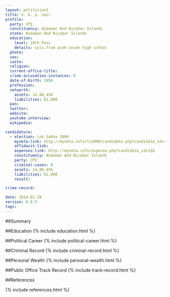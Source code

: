```yaml
---
layout: politician2
title: n. k. p. nair
profile: 
  party: CPI
  constituency: Andaman And Nicobar Islands
  state: Andaman And Nicobar Islands
  education: 
    level: 10th Pass
    details: sslc,from pcek union high school
  photo: 
  sex: 
  caste: 
  religion: 
  current-office-title: 
  crime-accusation-instances: 0
  date-of-birth: 1956
  profession: 
  networth: 
    assets: 14,88,456
    liabilities: 62,000
  pan: 
  twitter: 
  website: 
  youtube-interview: 
  wikipedia: 

candidature: 
  - election: Lok Sabha 2009
    myneta-link: http://myneta.info/ls2009/candidate.php?candidate_id=316
    affidavit-link: 
    expenses-link: http://myneta.info/expense.php?candidate_id=316
    constituency: Andaman And Nicobar Islands 
    party: CPI
    criminal-cases: 0
    assets: 14,88,456
    liabilities: 62,000
    result:  

crime-record: 

date: 2014-01-28
version: 0.0.5
tags: 
---
```

##Summary


##Education
{% include education.html %}


##Political Career
{% include political-career.html %}


##Criminal Record
{% include criminal-record.html %}


##Personal Wealth
{% include personal-wealth.html %}


##Public Office Track Record
{% include track-record.html %}


##References


{% include references.html %}